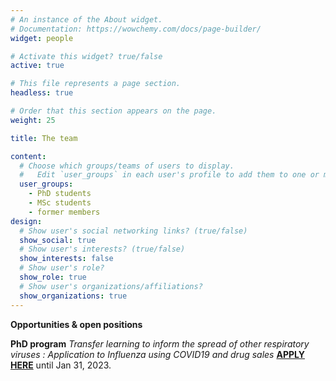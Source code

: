 ```yaml
---
# An instance of the About widget.
# Documentation: https://wowchemy.com/docs/page-builder/
widget: people

# Activate this widget? true/false
active: true

# This file represents a page section.
headless: true

# Order that this section appears on the page.
weight: 25

title: The team

content:
  # Choose which groups/teams of users to display.
  #   Edit `user_groups` in each user's profile to add them to one or more of these groups.
  user_groups:
    - PhD students
    - MSc students
    - former members
design:
  # Show user's social networking links? (true/false)
  show_social: true
  # Show user's interests? (true/false)
  show_interests: false
  # Show user's role?
  show_role: true
  # Show user's organizations/affiliations?
  show_organizations: true
---
```


**Opportunities & open positions**


**PhD program** _Transfer learning to inform the spread of other respiratory viruses : Application to Influenza using COVID19 and drug sales_
[**APPLY HERE**](https://soundai.sorbonne-universite.fr/dl/subjects/s/ff30ae/r/UUjfFIYDQSO6MIJTUPWMyA) until Jan 31, 2023.
